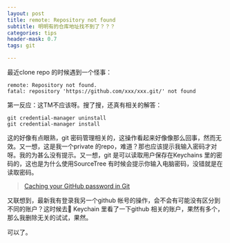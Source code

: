 ```yaml
---
layout: post
title: remote: Repository not found
subtitle: 明明有的仓库地址找不到了？？？
categories: tips
header-mask: 0.7
tags: git

---
```


最近clone repo 的时候遇到一个怪事：


```
remote: Repository not found.
fatal: repository 'https://github.com/xxx/xxx.git/' not found
```
第一反应：这TM不应该呀。搜了搜，还真有相关的解答：

```
git credential-manager uninstall
git credential-manager install
```

这的好像有点眼熟，git 密码管理相关的，这操作看起来好像像那么回事，然而无效。又一想，这是我一个private 的repo，难道？那也应该提示我输入密码才对呀。我的为甚么没有提示。又一想，git 是可以读取用户保存在Keychains 里的密码的，这也是为什么使用SourceTree 有时候会提示你输入电脑密码，没错就是在读取密码。
> [Caching your GitHub password in Git](https://help.github.com/en/github/using-git/caching-your-github-password-in-git)

又联想到，最新我有登录我另一个github 帐号的操作，会不会有可能没有区分到不同的账户？这时候去🔑 Keychain 里看了一下github 相关的账户，果然有多个，那么我删除无关的试试，果然。

可以了。